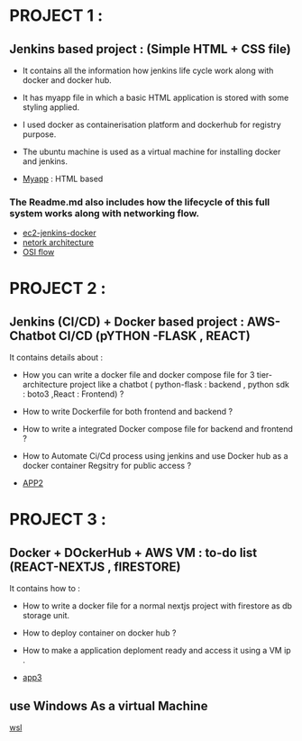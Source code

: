 # PROJECT 1 :

## Jenkins based project : (Simple HTML + CSS file)

- It contains all the information how jenkins life cycle work along with docker and docker hub.
- It has myapp file in which a basic HTML application is stored with some styling applied.
- I used docker as containerisation platform and dockerhub for registry purpose.
- The ubuntu machine is used as a virtual machine for installing docker and jenkins.

- [Myapp](https://github.com/kashishver-ma/Cloud-learnings/tree/main/myapp) : HTML based

### The Readme.md also includes how the lifecycle of this full system works along with networking flow.

- [ec2-jenkins-docker](https://github.com/kashishver-ma/Cloud-learnings/blob/main/myapp/ec2-jenkins-docker-guide.md)
- [netork architecture](https://github.com/kashishver-ma/Cloud-learnings/blob/main/myapp/ec2-traffic-flow-guide.md)
- [OSI flow](https://github.com/kashishver-ma/Cloud-learnings/blob/main/myapp/osi-model-ec2-jenkins-docker.md)

# PROJECT 2 :

## Jenkins (CI/CD) + Docker based project : AWS-Chatbot CI/CD (pYTHON -FLASK , REACT)

It contains details about :

- How you can write a docker file and docker compose file for 3 tier- architecture project like a chatbot ( python-flask : backend , python sdk : boto3 ,React : Frontend) ?
- How to write Dockerfile for both frontend and backend ?
- How to write a integrated Docker compose file for backend and frontend ?
- How to Automate Ci/Cd process using jenkins and use Docker hub as a docker container Regsitry for public access ?

- [APP2](https://github.com/kashishver-ma/Cloud-learnings/tree/main/myapp2)

# PROJECT 3 :

## Docker + DOckerHub + AWS VM : to-do list (REACT-NEXTJS , fIRESTORE)

It contains how to :

- How to write a docker file for a normal nextjs project with firestore as db storage unit.
- How to deploy container on docker hub ?
- How to make a application deploment ready and access it using a VM ip .

- [app3](https://github.com/kashishver-ma/Cloud-learnings/tree/main/myapp3)

## use Windows As a virtual Machine

[wsl]()
